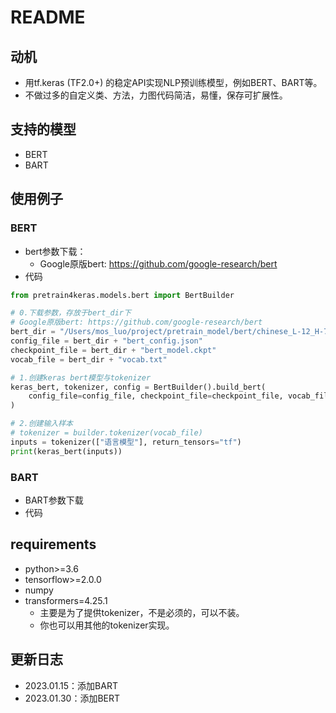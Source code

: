 # README

## 动机
- 用tf.keras (TF2.0+) 的稳定API实现NLP预训练模型，例如BERT、BART等。
- 不做过多的自定义类、方法，力图代码简洁，易懂，保存可扩展性。

## 支持的模型
- BERT
- BART

## 使用例子
### BERT
- bert参数下载：
    - Google原版bert: https://github.com/google-research/bert
- 代码 
```python 
from pretrain4keras.models.bert import BertBuilder

# 0.下载参数，存放于bert_dir下
# Google原版bert: https://github.com/google-research/bert
bert_dir = "/Users/mos_luo/project/pretrain_model/bert/chinese_L-12_H-768_A-12/"
config_file = bert_dir + "bert_config.json"
checkpoint_file = bert_dir + "bert_model.ckpt"
vocab_file = bert_dir + "vocab.txt"

# 1.创建keras bert模型与tokenizer
keras_bert, tokenizer, config = BertBuilder().build_bert(
    config_file=config_file, checkpoint_file=checkpoint_file, vocab_file=vocab_file
)

# 2.创建输入样本
# tokenizer = builder.tokenizer(vocab_file)
inputs = tokenizer(["语言模型"], return_tensors="tf")
print(keras_bert(inputs))
```
### BART
- BART参数下载
- 代码

## requirements
- python>=3.6
- tensorflow>=2.0.0
- numpy
- transformers=4.25.1
    - 主要是为了提供tokenizer，不是必须的，可以不装。
    - 你也可以用其他的tokenizer实现。


## 更新日志
- 2023.01.15：添加BART
- 2023.01.30：添加BERT